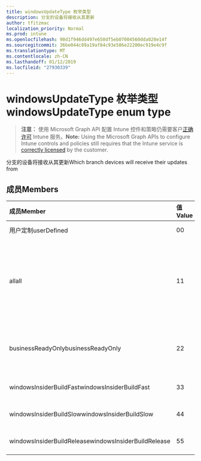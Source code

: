```yaml
---
title: windowsUpdateType 枚举类型
description: 分支的设备将接收从其更新
author: tfitzmac
localization_priority: Normal
ms.prod: intune
ms.openlocfilehash: 90d1f946dd497e650df5eb07004560dda028e14f
ms.sourcegitcommit: 36be044c89a19af84c93e586e22200ec919e4c9f
ms.translationtype: MT
ms.contentlocale: zh-CN
ms.lasthandoff: 01/12/2019
ms.locfileid: "27930339"
---
```

# <a name="windowsupdatetype-enum-type"></a><span data-ttu-id="f690a-103">windowsUpdateType 枚举类型</span><span class="sxs-lookup"><span data-stu-id="f690a-103">windowsUpdateType enum type</span></span>

> <span data-ttu-id="f690a-104">**注意：** 使用 Microsoft Graph API 配置 Intune 控件和策略仍需要客户[正确许可](https://go.microsoft.com/fwlink/?linkid=839381) Intune 服务。</span><span class="sxs-lookup"><span data-stu-id="f690a-104">**Note:** Using the Microsoft Graph APIs to configure Intune controls and policies still requires that the Intune service is [correctly licensed](https://go.microsoft.com/fwlink/?linkid=839381) by the customer.</span></span>

<span data-ttu-id="f690a-105">分支的设备将接收从其更新</span><span class="sxs-lookup"><span data-stu-id="f690a-105">Which branch devices will receive their updates from</span></span>
## <a name="members"></a><span data-ttu-id="f690a-106">成员</span><span class="sxs-lookup"><span data-stu-id="f690a-106">Members</span></span>
|<span data-ttu-id="f690a-107">成员</span><span class="sxs-lookup"><span data-stu-id="f690a-107">Member</span></span>|<span data-ttu-id="f690a-108">值</span><span class="sxs-lookup"><span data-stu-id="f690a-108">Value</span></span>|<span data-ttu-id="f690a-109">Description</span><span class="sxs-lookup"><span data-stu-id="f690a-109">Description</span></span>|
|:---|:---|:---|
|<span data-ttu-id="f690a-110">用户定制</span><span class="sxs-lookup"><span data-stu-id="f690a-110">userDefined</span></span>|<span data-ttu-id="f690a-111">0</span><span class="sxs-lookup"><span data-stu-id="f690a-111">0</span></span>|<span data-ttu-id="f690a-112">允许用户设置。</span><span class="sxs-lookup"><span data-stu-id="f690a-112">Allow the user to set.</span></span>|
|<span data-ttu-id="f690a-113">all</span><span class="sxs-lookup"><span data-stu-id="f690a-113">all</span></span>|<span data-ttu-id="f690a-114">1</span><span class="sxs-lookup"><span data-stu-id="f690a-114">1</span></span>|<span data-ttu-id="f690a-115">半年 （目标） 通道。</span><span class="sxs-lookup"><span data-stu-id="f690a-115">Semi-annual Channel (Targeted).</span></span> <span data-ttu-id="f690a-116">设备从半年通道 （目标） 中获取所有适用的功能更新。</span><span class="sxs-lookup"><span data-stu-id="f690a-116">Device gets all applicable feature updates from Semi-annual Channel (Targeted).</span></span>|
|<span data-ttu-id="f690a-117">businessReadyOnly</span><span class="sxs-lookup"><span data-stu-id="f690a-117">businessReadyOnly</span></span>|<span data-ttu-id="f690a-118">2</span><span class="sxs-lookup"><span data-stu-id="f690a-118">2</span></span>|<span data-ttu-id="f690a-119">半年通道。</span><span class="sxs-lookup"><span data-stu-id="f690a-119">Semi-annual Channel.</span></span> <span data-ttu-id="f690a-120">设备获取更新功能从半年通道。</span><span class="sxs-lookup"><span data-stu-id="f690a-120">Device gets feature updates from Semi-annual Channel.</span></span>|
|<span data-ttu-id="f690a-121">windowsInsiderBuildFast</span><span class="sxs-lookup"><span data-stu-id="f690a-121">windowsInsiderBuildFast</span></span>|<span data-ttu-id="f690a-122">3</span><span class="sxs-lookup"><span data-stu-id="f690a-122">3</span></span>|<span data-ttu-id="f690a-123">Windows 内幕生成-Fast</span><span class="sxs-lookup"><span data-stu-id="f690a-123">Windows Insider build - Fast</span></span>|
|<span data-ttu-id="f690a-124">windowsInsiderBuildSlow</span><span class="sxs-lookup"><span data-stu-id="f690a-124">windowsInsiderBuildSlow</span></span>|<span data-ttu-id="f690a-125">4</span><span class="sxs-lookup"><span data-stu-id="f690a-125">4</span></span>|<span data-ttu-id="f690a-126">Windows 内幕生成-速度较慢</span><span class="sxs-lookup"><span data-stu-id="f690a-126">Windows Insider build - Slow</span></span>|
|<span data-ttu-id="f690a-127">windowsInsiderBuildRelease</span><span class="sxs-lookup"><span data-stu-id="f690a-127">windowsInsiderBuildRelease</span></span>|<span data-ttu-id="f690a-128">5</span><span class="sxs-lookup"><span data-stu-id="f690a-128">5</span></span>|<span data-ttu-id="f690a-129">Windows 内幕发布版本</span><span class="sxs-lookup"><span data-stu-id="f690a-129">Release Windows Insider build</span></span>|



